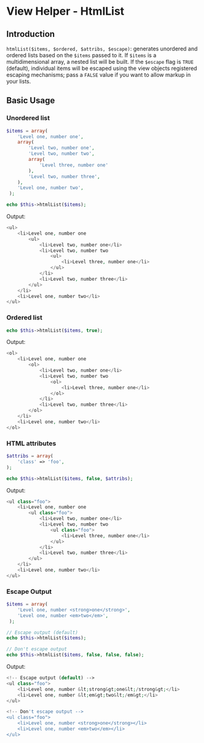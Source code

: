 # View Helper - HtmlList

## Introduction

`htmlList($items, $ordered, $attribs, $escape)`: generates unordered and ordered lists based on the
`$items` passed to it. If `$items` is a multidimensional array, a nested list will be built. If the
`$escape` flag is `TRUE` (default), individual items will be escaped using the view objects
registered escaping mechanisms; pass a `FALSE` value if you want to allow markup in your lists.

## Basic Usage

### Unordered list

```php
$items = array(
    'Level one, number one',
    array(
        'Level two, number one',
        'Level two, number two',
        array(
            'Level three, number one'
        ),
        'Level two, number three',
    ),
    'Level one, number two',
 );

echo $this->htmlList($items);
```

Output:

```php
<ul>
    <li>Level one, number one
        <ul>
            <li>Level two, number one</li>
            <li>Level two, number two
                <ul>
                    <li>Level three, number one</li>
                </ul>
            </li>
            <li>Level two, number three</li>
        </ul>
    </li>
    <li>Level one, number two</li>
</ul>
```

### Ordered list

```php
echo $this->htmlList($items, true);
```

Output:

```php
<ol>
    <li>Level one, number one
        <ol>
            <li>Level two, number one</li>
            <li>Level two, number two
                <ol>
                    <li>Level three, number one</li>
                </ol>
            </li>
            <li>Level two, number three</li>
        </ol>
    </li>
    <li>Level one, number two</li>
</ol>
```

### HTML attributes

```php
$attribs = array(
    'class' => 'foo',
);

echo $this->htmlList($items, false, $attribs);
```

Output:

```php
<ul class="foo">
    <li>Level one, number one
        <ul class="foo">
            <li>Level two, number one</li>
            <li>Level two, number two
                <ul class="foo">
                    <li>Level three, number one</li>
                </ul>
            </li>
            <li>Level two, number three</li>
        </ul>
    </li>
    <li>Level one, number two</li>
</ul>
```

### Escape Output

```php
$items = array(
    'Level one, number <strong>one</strong>',
    'Level one, number <em>two</em>',
 );

// Escape output (default)
echo $this->htmlList($items);

// Don't escape output
echo $this->htmlList($items, false, false, false);
```

Output:

```php
<!-- Escape output (default) -->
<ul class="foo">
    <li>Level one, number &lt;strong&gt;one&lt;/strong&gt;</li>
    <li>Level one, number &lt;em&gt;two&lt;/em&gt;</li>
</ul>

<!-- Don't escape output -->
<ul class="foo">
    <li>Level one, number <strong>one</strong></li>
    <li>Level one, number <em>two</em></li>
</ul>
```
